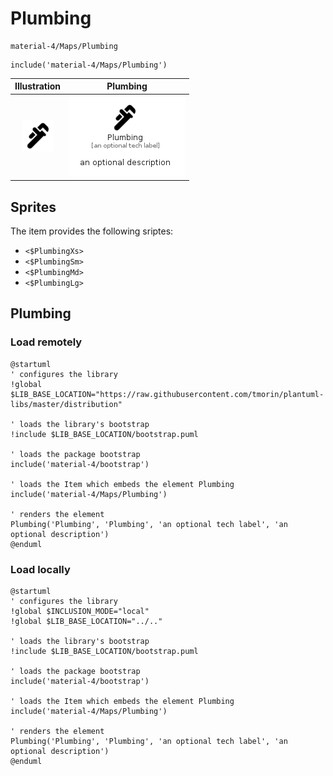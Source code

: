 # Plumbing


```text
material-4/Maps/Plumbing
```

```text
include('material-4/Maps/Plumbing')
```



| Illustration | Plumbing |
| :---: | :---: |
| ![illustration for Illustration](../../material-4/Maps/Plumbing.png) | ![illustration for Plumbing](../../material-4/Maps/Plumbing.Local.png) |



## Sprites
The item provides the following sriptes:

- `<$PlumbingXs>`
- `<$PlumbingSm>`
- `<$PlumbingMd>`
- `<$PlumbingLg>`





## Plumbing

### Load remotely
```plantuml
@startuml
' configures the library
!global $LIB_BASE_LOCATION="https://raw.githubusercontent.com/tmorin/plantuml-libs/master/distribution"

' loads the library's bootstrap
!include $LIB_BASE_LOCATION/bootstrap.puml

' loads the package bootstrap
include('material-4/bootstrap')

' loads the Item which embeds the element Plumbing
include('material-4/Maps/Plumbing')

' renders the element
Plumbing('Plumbing', 'Plumbing', 'an optional tech label', 'an optional description')
@enduml
```

### Load locally
```plantuml
@startuml
' configures the library
!global $INCLUSION_MODE="local"
!global $LIB_BASE_LOCATION="../.."

' loads the library's bootstrap
!include $LIB_BASE_LOCATION/bootstrap.puml

' loads the package bootstrap
include('material-4/bootstrap')

' loads the Item which embeds the element Plumbing
include('material-4/Maps/Plumbing')

' renders the element
Plumbing('Plumbing', 'Plumbing', 'an optional tech label', 'an optional description')
@enduml
```

